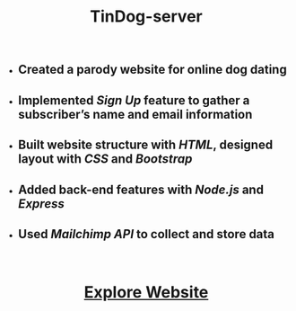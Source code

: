 <h1 align="center">TinDog-server</h1>
<br>
<ul>
 <li><h2>Created a parody website for online dog dating</h2></li>
 <li><h2>Implemented <em>Sign Up</em> feature to gather a subscriber’s name and email information</h2></li>
 <li><h2>Built website structure with <em>HTML</em>, designed layout with <em>CSS</em> and <em>Bootstrap</em></h2></li>
 <li><h2>Added back-end features with <em>Node.js</em> and <em>Express</em></h2></li>
 <li><h2>Used <em>Mailchimp API</em> to collect and store data</h2></li>
</ul>
<br>
<h1 align="center"><a target="_blank" href="https://hidden-reef-38435.herokuapp.com/">Explore Website</a></h1>
<br>
